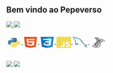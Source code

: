 ## Bem vindo ao Pepeverso

 <div>
  <a href="https://github.com/pepeklein">
  <img height="150em" src="https://github-readme-stats.vercel.app/api?username=pepeklein&show_icons=true&theme=dracula&include_all_commits=true&count_private=true"/>
  <img height="130em" src="https://github-readme-stats.vercel.app/api/top-langs/?username=pepeklein&layout=compact&langs_count=7&theme=dracula"/>
</div>
  
<div style="display: inline_block"><br>
  <img align="center" alt="Pepe-Python" height="30" width="40" src="https://raw.githubusercontent.com/devicons/devicon/master/icons/python/python-original.svg">
  <img align="center" alt="Pepe-HTML" height="30" width="40" src="https://raw.githubusercontent.com/devicons/devicon/master/icons/html5/html5-original.svg">
  <img align="center" alt="Pepe-CSS" height="30" width="40" src="https://raw.githubusercontent.com/devicons/devicon/master/icons/css3/css3-original.svg">
  <img align="center" alt="Pepe-JS" height="30" width="40" src="https://raw.githubusercontent.com/devicons/devicon/master/icons/javascript/javascript-plain.svg">
  <img align="center" alt="Pepe-SQL" height="30" width="40" src="https://raw.githubusercontent.com/devicons/devicon/master/icons/mysql/mysql-original.svg">
  <img align="center" alt="Pepe-SQL" height="40" width="50" src="https://raw.githubusercontent.com/vorillaz/devicons/master/!SVG/msql_server.svg">
</div>

##  

<div>
  <a href="https://www.linkedin.com/in/pedrofernandesklein" target="_blank"><img src="https://img.shields.io/badge/-LinkedIn-%230077B5?style=for-the-badge&logo=linkedin&logoColor=white" target="_blank"></a>
  <a href = "mailto:contatopepeklein@gmail.com"><img src="https://img.shields.io/badge/-Gmail-%23333?style=for-the-badge&logo=gmail&logoColor=red" target="_blank"></a>
</div>
